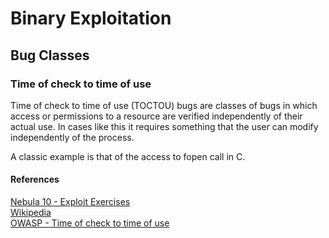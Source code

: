 # Binary Exploitation

## Bug Classes

### Time of check to time of use

Time of check to time of use \(TOCTOU\) bugs are classes of bugs in which access or permissions to a resource are verified independently of their actual use.  In cases like this it requires something that the user can modify independently of the process.  

A classic example is that of the access to fopen call in C.  

#### References

[Nebula 10 - Exploit Exercises](http://blog.kernelsecurity.es/2013/06/06/nebula-level10-exploiting-access-syscall-toctou-race-condition/)  
[Wikipedia](https://en.wikipedia.org/wiki/Time_of_check_to_time_of_use)  
[OWASP - Time of check to time of use](https://www.owasp.org/index.php/Time_of_check,_time_of_use_race_condition)



